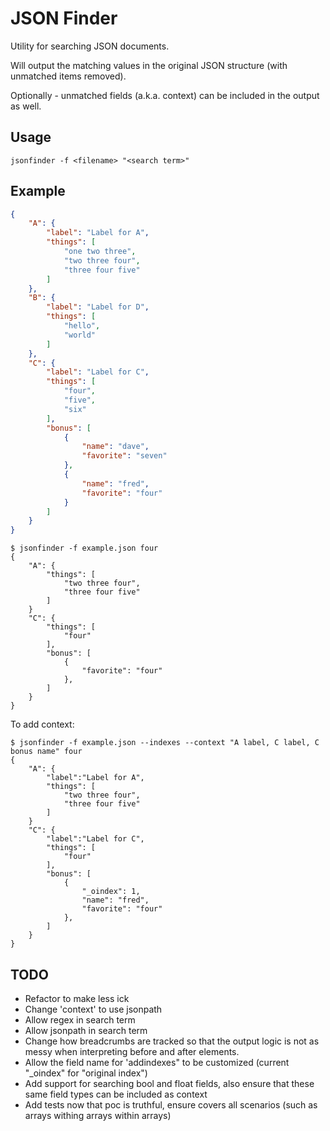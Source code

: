 # JSON Finder

Utility for searching JSON documents.

Will output the matching values in the original JSON structure (with unmatched items removed). 

Optionally - unmatched fields (a.k.a. context) can be included in the output as well.

## Usage

```
jsonfinder -f <filename> "<search term>"
```

## Example

```json
{
    "A": {
        "label": "Label for A",
        "things": [
            "one two three",
            "two three four",
            "three four five"
        ]
    },
    "B": {
        "label": "Label for D",
        "things": [
            "hello",
            "world"
        ]
    },
    "C": {
        "label": "Label for C",
        "things": [
            "four",
            "five",
            "six"
        ],
        "bonus": [
            {
                "name": "dave",
                "favorite": "seven"
            },
            {
                "name": "fred",
                "favorite": "four"
            }
        ]
    }
}
```

```
$ jsonfinder -f example.json four
{
    "A": {
        "things": [
            "two three four",
            "three four five"
        ]
    }
    "C": {
        "things": [
            "four"
        ],
        "bonus": [
            {
                "favorite": "four"
            },
        ]
    }
}
```
To add context:
```
$ jsonfinder -f example.json --indexes --context "A label, C label, C bonus name" four
{
    "A": {
        "label":"Label for A",
        "things": [
            "two three four",
            "three four five"
        ]
    }
    "C": {
        "label":"Label for C",
        "things": [
            "four"
        ],
        "bonus": [
            {
                "_oindex": 1,
                "name": "fred",
                "favorite": "four"
            },
        ]
    }
}
```

## TODO

- Refactor to make less ick
- Change 'context' to use jsonpath
- Allow regex in search term
- Allow jsonpath in search term
- Change how breadcrumbs are tracked so that the output logic is not as messy when interpreting before and after elements.
- Allow the field name for 'addindexes" to be customized (current "_oindex" for "original index")
- Add support for searching bool and float fields, also ensure that these same field types can be included as context
- Add tests now that poc is truthful, ensure covers all scenarios (such as arrays withing arrays within arrays)